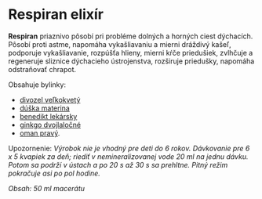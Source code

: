 Respiran elixír
===============

**Respiran** priaznivo pôsobí pri probléme dolných a horných ciest dýchacích.
Pôsobí proti astme, napomáha vykašliavaniu a mierni dráždivý kašeľ, podporuje
vykašliavanie, rozpúšťa hlieny, mierni kŕče priedušiek, zvlhčuje a regeneruje
sliznice dýchacieho ústrojenstva, rozširuje priedušky, napomáha odstraňovať
chrapot.

Obsahuje bylinky:

* [divozel veľkokvetý](/sip/bylinky/divozel-velkokvety)
* [dúška materina](/sip/bylinky/duska-materina)
* [benedikt lekársky](/sip/bylinky/benedikt-lekarsky)
* [ginkgo dvojlaločné](/sip/bylinky/ginkgo-dvojlalocne)
* [oman pravý](/sip/bylinky/oman-pravy).

Upozornenie: *Výrobok nie je vhodný pre deti do 6 rokov. Dávkovanie pre 6 x 5
kvapiek za deň; riediť v nemineralizovanej vode 20 ml na jednu dávku. Potom sa
podrží v ústach a po 20 s až 30 s sa prehltne. Pitný režim pokračuje asi po pol
hodine.*

*Obsah: 50 ml macerátu*


